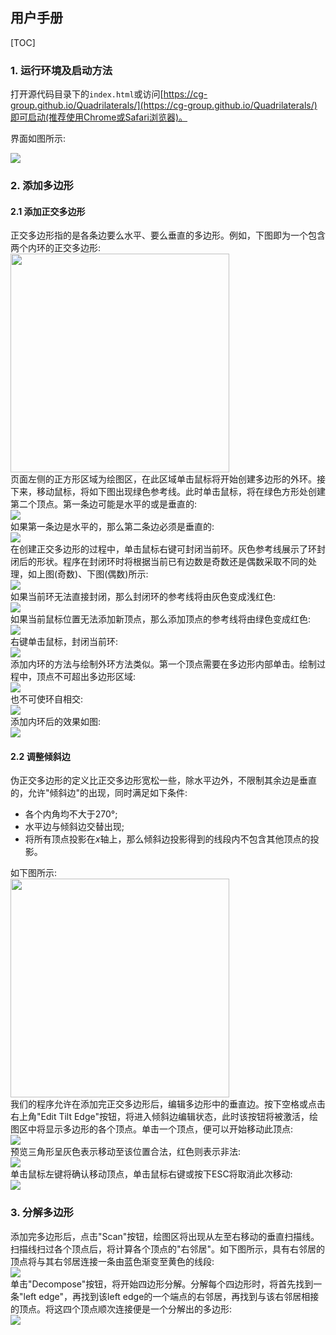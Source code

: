 ## 用户手册

[TOC]

### 1. 运行环境及启动方法

打开源代码目录下的`index.html`或访问[https://cg-group.github.io/Quadrilaterals/](https://cg-group.github.io/Quadrilaterals/)即可启动(推荐使用Chrome或Safari浏览器)。

界面如图所示:

![](img/1.png)

### 2. 添加多边形

#### 2.1 添加正交多边形 

正交多边形指的是各条边要么水平、要么垂直的多边形。例如，下图即为一个包含两个内环的正交多边形:  
<img src="img/2.png" width="350px"/>  
页面左侧的正方形区域为绘图区，在此区域单击鼠标将开始创建多边形的外环。接下来，移动鼠标，将如下图出现绿色参考线。此时单击鼠标，将在绿色方形处创建第二个顶点。第一条边可能是水平的或是垂直的:  
<img src="img/3.png"/>  
如果第一条边是水平的，那么第二条边必须是垂直的:  
<img src="img/4.png"/>  
在创建正交多边形的过程中，单击鼠标右键可封闭当前环。灰色参考线展示了环封闭后的形状。程序在封闭环时将根据当前已有边数是奇数还是偶数采取不同的处理，如上图(奇数)、下图(偶数)所示:  
<img src="img/5.png"/>  
如果当前环无法直接封闭，那么封闭环的参考线将由灰色变成浅红色:  
<img src="img/6.png"/>  
如果当前鼠标位置无法添加新顶点，那么添加顶点的参考线将由绿色变成红色:  
<img src="img/7.png"/>  
右键单击鼠标，封闭当前环:  
<img src="img/9.png"/>  
添加内环的方法与绘制外环方法类似。第一个顶点需要在多边形内部单击。绘制过程中，顶点不可超出多边形区域:  
<img src="img/10.png"/>  
也不可使环自相交:  
<img src="img/11.png"/>  
添加内环后的效果如图:  
<img src="img/12.png"/>  

#### 2.2 调整倾斜边

伪正交多边形的定义比正交多边形宽松一些，除水平边外，不限制其余边是垂直的，允许"倾斜边"的出现，同时满足如下条件:

* 各个内角均不大于270°;
* 水平边与倾斜边交替出现;
* 将所有顶点投影在$x$轴上，那么倾斜边投影得到的线段内不包含其他顶点的投影。

如下图所示:  
<img src="img/13.png" width="350px"/>  
我们的程序允许在添加完正交多边形后，编辑多边形中的垂直边。按下空格或点击右上角"Edit Tilt Edge"按钮，将进入倾斜边编辑状态，此时该按钮将被激活，绘图区中将显示多边形的各个顶点。单击一个顶点，便可以开始移动此顶点:  
<img src="img/14.png"/>  
预览三角形呈灰色表示移动至该位置合法，红色则表示非法:  
<img src="img/15.png"/>  
单击鼠标左键将确认移动顶点，单击鼠标右键或按下ESC将取消此次移动:  
<img src="img/16.png"/>  

### 3. 分解多边形 

添加完多边形后，点击"Scan"按钮，绘图区将出现从左至右移动的垂直扫描线。扫描线扫过各个顶点后，将计算各个顶点的"右邻居"。如下图所示，具有右邻居的顶点将与其右邻居连接一条由蓝色渐变至黄色的线段:  
<img src="img/17.png"/>  
单击"Decompose"按钮，将开始四边形分解。分解每个四边形时，将首先找到一条"left edge"，再找到该left edge的一个端点的右邻居，再找到与该右邻居相接的顶点。将这四个顶点顺次连接便是一个分解出的多边形:  
<img src="img/18.png"/>  
